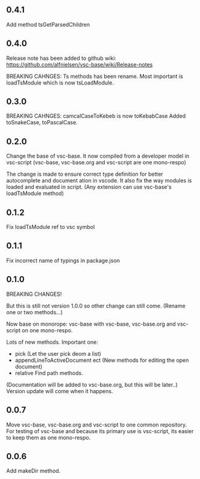 ## 0.4.1

Add method tsGetParsedChildren

## 0.4.0

Release note has been added to github wiki:
https://github.com/alfnielsen/vsc-base/wiki/Release-notes

BREAKING CAHNGES:
Ts methods has been rename. Most important is loadTsModule which is now tsLoadModule.

## 0.3.0

BREAKING CAHNGES: camcalCaseToKebeb is now toKebabCase
Added toSnakeCase, toPascalCase.

## 0.2.0

Change the base of vsc-base.
It now compiled from a developer model in vsc-script (vsc-base, vsc-base.org and vsc-script are one mono-respo)

The change is made to ensure correct type definition for better autocomplete and document ation in vscode.
It also fix the way modules is loaded and evaluated in script.
(Any extension can use vsc-base's loadTsModule method)

## 0.1.2

Fix loadTsModule ref to vsc symbol

## 0.1.1

Fix incorrect name of typings in package.json

## 0.1.0

BREAKING CHANGES!

But this is still not version 1.0.0 so other change can still come.
(Rename one or two methods...)

Now base on monorope: vsc-base
with vsc-base, vsc-base.org and vsc-script on one mono-respo.

Lots of new methods.
Important one:

-  pick (Let the user pick deom a list)
-  appendLineToActiveDocument ect (New methods for editing the open document)
-  relative Find path methods.

(Documentation will be added to vsc-base.org, but this will be later..)
Version update will come when it happens.

## 0.0.7

Move vsc-base, vsc-base.org and vsc-script to one common repository.
For testing of vsc-base and because its primary use is vsc-script,
its easier to keep them as one mono-respo.

## 0.0.6

Add makeDir method.
